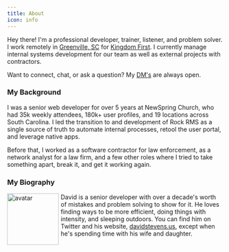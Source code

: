 ```yaml
---
title: About
icon: info
---
```


Hey there!  I'm a professional developer, trainer, listener, and problem solver.  I work remotely in [Greenville, SC](http://lifeingreenville.com) for [Kingdom First](https://kingdomfirstsolutions.com).  I currently manage internal systems development for our team as well as external projects with contractors.

Want to connect, chat, or ask a question?  My [DM's](/contact) are always open.

### My Background

I was a senior web developer for over 5 years at NewSpring Church, who had 35k weekly attendees, 180k+ user profiles, and 19 locations across South Carolina.  I led the transition to and development of Rock RMS as a single source of truth to automate internal processes, retool the user portal, and leverage native apps.

Before that, I worked as a software contractor for law enforcement, as a network analyst for a law firm, and a few other roles where I tried to take something apart, break it, and get it working again.

### My Biography

<img src="../avatar.jpg" alt="avatar" width="120" align="left" /><p style="padding-left:125px;"> David is a senior developer with over a decade's worth of mistakes and problem solving to show for it.  He loves finding ways to be more efficient, doing things with intensity, and sleeping outdoors.  You can find him on Twitter and his website, [davidstevens.us](https://davidstevens.us), except when he's spending time with his wife and daughter.</p>